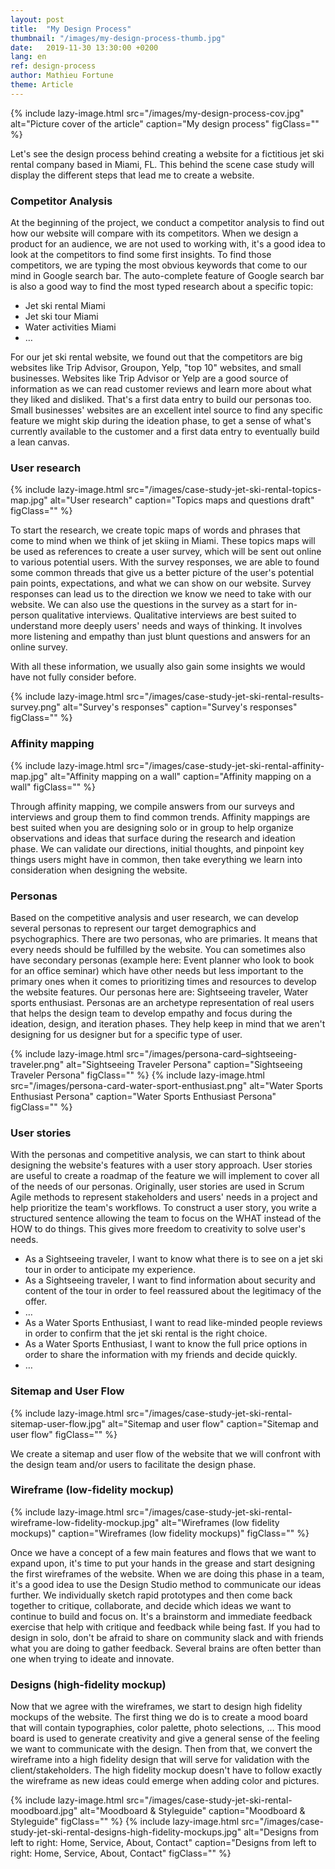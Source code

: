 ```yaml
---
layout: post
title:  "My Design Process"
thumbnail: "/images/my-design-process-thumb.jpg"
date:   2019-11-30 13:30:00 +0200
lang: en
ref: design-process
author: Mathieu Fortune
theme: Article
---
```


{% include lazy-image.html src="/images/my-design-process-cov.jpg" alt="Picture cover of the article" caption="My design process" figClass="" %}

Let's see the design process behind creating a website for a fictitious jet ski rental company based in Miami, FL. This behind the scene case study will display the different steps that lead me to create a website.

### Competitor Analysis

At the beginning of the project, we conduct a competitor analysis to find out how our website will compare with its competitors. When we design a product for an audience, we are not used to working with, it's a good idea to look at the competitors to find some first insights.
To find those competitors, we are typing the most obvious keywords that come to our mind in Google search bar. The auto-complete feature of Google search bar is also a good way to find the most typed research about a specific topic:

- Jet ski rental Miami
- Jet ski tour Miami
- Water activities Miami
- …

For our jet ski rental website, we found out that the competitors are big websites like Trip Advisor, Groupon, Yelp, "top 10" websites, and small businesses.
Websites like Trip Advisor or Yelp are a good source of information as we can read customer reviews and learn more about what they liked and disliked. That's a first data entry to build our personas too.
Small businesses' websites are an excellent intel source to find any specific feature we might skip during the ideation phase, to get a sense of what's currently available to the customer and a first data entry to eventually build a lean canvas.

### User research

{% include lazy-image.html src="/images/case-study-jet-ski-rental-topics-map.jpg" alt="User research" caption="Topics maps and questions draft" figClass="" %}

To start the research, we create topic maps of words and phrases that come to mind when we think of jet skiing in Miami. These topics maps will be used as references to create a user survey, which will be sent out online to various potential users.
With the survey responses, we are able to found some common threads that give us a better picture of the user's potential pain points, expectations, and what we can show on our website.
Survey responses can lead us to the direction we know we need to take with our website.
We can also use the questions in the survey as a start for in-person qualitative interviews. 
Qualitative interviews are best suited to understand more deeply users' needs and ways of thinking. It involves more listening and empathy than just blunt questions and answers for an online survey.

With all these information, we usually also gain some insights we would have not fully consider before.

{% include lazy-image.html src="/images/case-study-jet-ski-rental-results-survey.png" alt="Survey's responses" caption="Survey's responses" figClass="" %}

### Affinity mapping

{% include lazy-image.html src="/images/case-study-jet-ski-rental-affinity-map.jpg" alt="Affinity mapping on a wall" caption="Affinity mapping on a wall" figClass="" %}

Through affinity mapping, we compile answers from our surveys and interviews and group them to find common trends. 
Affinity mappings are best suited when you are designing solo or in group to help organize observations and ideas that surface during the research and ideation phase.
We can validate our directions, initial thoughts, and pinpoint key things users might have in common, then take everything we learn into consideration when designing the website.

### Personas

Based on the competitive analysis and user research, we can develop several personas to represent our target demographics and psychographics. 
There are two personas, who are primaries. It means that every needs should be fulfilled by the website. You can sometimes also have secondary personas (example here: Event planner who look to book for an office seminar) which have other needs but less important to the primary ones when it comes to prioritizing times and resources to develop the website features. 
Our personas here are: Sightseeing traveler, Water sports enthusiast.
Personas are an archetype representation of real users that helps the design team to develop empathy and focus during the ideation, design, and iteration phases. They help keep in mind that we aren't designing for us designer but for a specific type of user.

{% include lazy-image.html src="/images/persona-card–sightseeing-traveler.png" alt="Sightseeing Traveler Persona" caption="Sightseeing Traveler Persona" figClass="" %}
{% include lazy-image.html src="/images/persona-card-water-sport-enthusiast.png" alt="Water Sports Enthusiast Persona" caption="Water Sports Enthusiast Persona" figClass="" %}


### User stories

With the personas and competitive analysis, we can start to think about designing the website's features with a user story approach.
User stories are useful to create a roadmap of the feature we will implement to cover all of the needs of our personas. Originally, user stories are used in Scrum Agile methods to represent stakeholders and users' needs in a project and help prioritize the team's workflows.
To construct a user story, you write a structured sentence allowing the team to focus on the WHAT instead of the HOW to do things. This gives more freedom to creativity to solve user's needs.

- As a Sightseeing traveler, I want to know what there is to see on a jet ski tour in order to anticipate my experience.
- As a Sightseeing traveler, I want to find information about security and content of the tour in order to feel reassured about the legitimacy of the offer.
- …
- As a Water Sports Enthusiast, I want to read like-minded people reviews in order to confirm that the jet ski rental is the right choice.
- As a Water Sports Enthusiast, I want to know the full price options in order to share the information with my friends and decide quickly.
- …

### Sitemap and User Flow

{% include lazy-image.html src="/images/case-study-jet-ski-rental-sitemap-user-flow.jpg" alt="Sitemap and user flow" caption="Sitemap and user flow" figClass="" %}

We create a sitemap and user flow of the website that we will confront with the design team and/or users to facilitate the design phase.

### Wireframe (low-fidelity mockup)

{% include lazy-image.html src="/images/case-study-jet-ski-rental-wireframe-low-fidelity-mockup.jpg" alt="Wireframes (low fidelity mockups)" caption="Wireframes (low fidelity mockups)" figClass="" %}

Once we have a concept of a few main features and flows that we want to expand upon, it's time to put your hands in the grease and start designing the first wireframes of the website.
When we are doing this phase in a team, it's a good idea to use the Design Studio method to communicate our ideas further. We individually sketch rapid prototypes and then come back together to critique, collaborate, and decide which ideas we want to continue to build and focus on. It's a brainstorm and immediate feedback exercise that help with critique and feedback while being fast. If you had to design in solo, don't be afraid to share on community slack and with friends what you are doing to gather feedback. Several brains are often better than one when trying to ideate and innovate.

### Designs (high-fidelity mockup)

Now that we agree with the wireframes, we start to design high fidelity mockups of the website. The first thing we do is to create a mood board that will contain typographies, color palette, photo selections, … This mood board is used to generate creativity and give a general sense of the feeling we want to communicate with the design. Then from that, we convert the wireframe into a high fidelity design that will serve for validation with the client/stakeholders. The high fidelity mockup doesn't have to follow exactly the wireframe as new ideas could emerge when adding color and pictures.

{% include lazy-image.html src="/images/case-study-jet-ski-rental-moodboard.jpg" alt="Moodboard & Styleguide" caption="Moodboard & Styleguide" figClass="" %}
{% include lazy-image.html src="/images/case-study-jet-ski-rental-designs-high-fidelity-mockups.jpg" alt="Designs from left to right: Home, Service, About, Contact" caption="Designs from left to right: Home, Service, About, Contact" figClass="" %}
